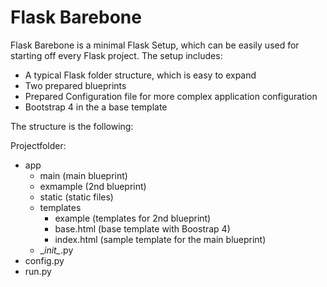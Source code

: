 # Flask Barebone

Flask Barebone is a minimal Flask Setup, which can be easily used for starting off every Flask project.
The setup includes:
- A typical Flask folder structure, which is easy to expand
- Two prepared blueprints
- Prepared Configuration file for more complex application configuration
- Bootstrap 4 in the a base template

The structure is the following:

Projectfolder:
- app
  - main (main blueprint)
  - exmample (2nd blueprint)
  - static (static files)
  - templates
    - example (templates for 2nd blueprint)
    - base.html (base template with Boostrap 4)
    - index.html (sample template for the main blueprint)
  - \__init\__.py
 - config.py
 - run.py
